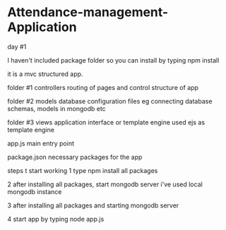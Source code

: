 # Attendance-management-Application


day #1

I haven't included package folder so you can install by typing npm install

it is a mvc structured app.

folder #1 controllers
  routing of pages and control structure of app
  
folder #2 models
  database configuration files
  eg connecting database
  schemas, models in mongodb etc
 
 folder #3 views
  application interface or template engine
  used ejs as template engine 
  
app.js main entry point

package.json necessary packages for the app

steps t start working 
1 type npm install all packages 

2 after installing all packages, start mongodb server i've used local mongodb instance

3 after installing all packages and starting mongodb server

4 start app by typing 
  node app.js
